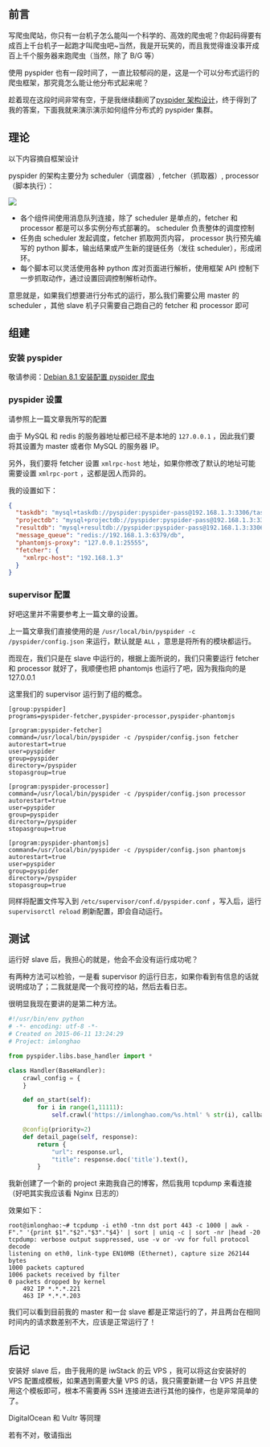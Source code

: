 <!--
轻松组建分布式 pyspider 集群
写爬虫爬站，你只有一台机子怎么能叫一个科学的、高效的爬虫呢？你起码得要有成百上千台机子一起跑才叫爬虫吧~当然，我是开玩笑的，而且我觉得谁没事开成百上千个服务器来跑爬虫（当然，除了B/G等）
1497685846
-->

## 前言

写爬虫爬站，你只有一台机子怎么能叫一个科学的、高效的爬虫呢？你起码得要有成百上千台机子一起跑才叫爬虫吧~当然，我是开玩笑的，而且我觉得谁没事开成百上千个服务器来跑爬虫（当然，除了 B/G 等）

使用 pyspider 也有一段时间了，一直比较郁闷的是，这是一个可以分布式运行的爬虫框架，那究竟怎么能让他分布式起来呢？

趁着现在这段时间非常有空，于是我继续翻阅了[pyspider 架构设计](http://blog.binux.me/2014/02/pyspider-architecture/)，终于得到了我的答案，下面我就来演示演示如何组件分布式的 pyspider 集群。

## 理论

以下内容摘自框架设计

pyspider 的架构主要分为 scheduler（调度器）, fetcher（抓取器）, processor（脚本执行）：

![](https://imlonghao.com/files/9/5bbb2438320f7.jpg)

- 各个组件间使用消息队列连接，除了 scheduler 是单点的，fetcher 和 processor 都是可以多实例分布式部署的。 scheduler 负责整体的调度控制
- 任务由 scheduler 发起调度，fetcher 抓取网页内容， processor 执行预先编写的 python 脚本，输出结果或产生新的提链任务（发往 scheduler），形成闭环。
- 每个脚本可以灵活使用各种 python 库对页面进行解析，使用框架 API 控制下一步抓取动作，通过设置回调控制解析动作。

意思就是，如果我们想要进行分布式的运行，那么我们需要公用 master 的 scheduler ，其他 slave 机子只需要自己跑自己的 fetcher 和 processor 即可

## 组建

### 安装 pyspider

敬请参阅：[Debian 8.1 安装配置 pyspider 爬虫](https://imlonghao.com/9.html)

### pyspider 设置

请参照上一篇文章我所写的配置

由于 MySQL 和 redis 的服务器地址都已经不是本地的 `127.0.0.1` ，因此我们要将其设置为 master 或者你 MySQL 的服务器 IP。

另外，我们要将 fetcher 设置 `xmlrpc-host` 地址，如果你修改了默认的地址可能需要设置 `xmlrpc-port` ，这都是因人而异的。

我的设置如下：

```json
{
  "taskdb": "mysql+taskdb://pyspider:pyspider-pass@192.168.1.3:3306/taskdb",
  "projectdb": "mysql+projectdb://pyspider:pyspider-pass@192.168.1.3:3306/projectdb",
  "resultdb": "mysql+resultdb://pyspider:pyspider-pass@192.168.1.3:3306/resultdb",
  "message_queue": "redis://192.168.1.3:6379/db",
  "phantomjs-proxy": "127.0.0.1:25555",
  "fetcher": {
    "xmlrpc-host": "192.168.1.3"
  }
}
```

### supervisor 配置

好吧这里并不需要参考上一篇文章的设置。

上一篇文章我们直接使用的是 `/usr/local/bin/pyspider -c /pyspider/config.json` 来运行，默认就是 `ALL` ，意思是将所有的模块都运行。

而现在，我们只是在 slave 中运行的，根据上面所说的，我们只需要运行 fetcher 和 processor 就好了，我顺便也把 phantomjs 也运行了吧，因为我指向的是 127.0.0.1

这里我们的 supervisor 运行到了组的概念。

```
[group:pyspider]
programs=pyspider-fetcher,pyspider-processor,pyspider-phantomjs

[program:pyspider-fetcher]
command=/usr/local/bin/pyspider -c /pyspider/config.json fetcher
autorestart=true
user=pyspider
group=pyspider
directory=/pyspider
stopasgroup=true

[program:pyspider-processor]
command=/usr/local/bin/pyspider -c /pyspider/config.json processor
autorestart=true
user=pyspider
group=pyspider
directory=/pyspider
stopasgroup=true

[program:pyspider-phantomjs]
command=/usr/local/bin/pyspider -c /pyspider/config.json phantomjs
autorestart=true
user=pyspider
group=pyspider
directory=/pyspider
stopasgroup=true
```

同样将配置文件写入到 `/etc/supervisor/conf.d/pyspider.conf` ，写入后，运行 `supervisorctl reload` 刷新配置，即会自动运行。

## 测试

运行好 slave 后，我担心的就是，他会不会没有运行成功呢？

有两种方法可以检验，一是看 supervisor 的运行日志，如果你看到有信息的话就说明成功了；二我就是爬一个我可控的站，然后去看日志。

很明显我现在要讲的是第二种方法。

```python
#!/usr/bin/env python
# -*- encoding: utf-8 -*-
# Created on 2015-06-11 13:24:29
# Project: imlonghao

from pyspider.libs.base_handler import *

class Handler(BaseHandler):
    crawl_config = {
    }

    def on_start(self):
        for i in range(1,11111):
            self.crawl('https://imlonghao.com/%s.html' % str(i), callback=self.detail_page)

    @config(priority=2)
    def detail_page(self, response):
        return {
            "url": response.url,
            "title": response.doc('title').text(),
        }
```

我新创建了一个新的 project 来跑我自己的博客，然后我用 tcpdump 来看连接（好吧其实我应该看 Nginx 日志的）

效果如下：

```
root@imlonghao:~# tcpdump -i eth0 -tnn dst port 443 -c 1000 | awk -F"." '{print $1"."$2"."$3"."$4}' | sort | uniq -c | sort -nr |head -20
tcpdump: verbose output suppressed, use -v or -vv for full protocol decode
listening on eth0, link-type EN10MB (Ethernet), capture size 262144 bytes
1000 packets captured
1006 packets received by filter
0 packets dropped by kernel
    492 IP *.*.*.221
    463 IP *.*.*.203
```

我们可以看到目前我的 master 和一台 slave 都是正常运行的了，并且两台在相同时间内的请求数差别不大，应该是正常运行了！

## 后记

安装好 slave 后，由于我用的是 iwStack 的云 VPS ，我可以将这台安装好的 VPS 配置成模板，如果遇到需要大量 VPS 的话，我只需要新建一台 VPS 并且使用这个模板即可，根本不需要再 SSH 连接进去进行其他的操作，也是非常简单的了。

DigitalOcean 和 Vultr 等同理

若有不对，敬请指出
